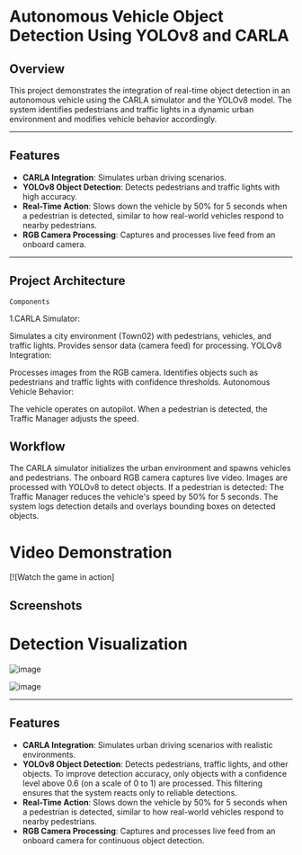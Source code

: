 # Autonomous Vehicle Object Detection Using YOLOv8 and CARLA 

## Overview
This project demonstrates the integration of real-time object detection in an autonomous vehicle using the CARLA simulator and the YOLOv8 model. The system identifies pedestrians and traffic lights in a dynamic urban environment and modifies vehicle behavior accordingly.



---

## Features
- **CARLA Integration**: Simulates urban driving scenarios.
- **YOLOv8 Object Detection**: Detects pedestrians and traffic lights with high accuracy.
- **Real-Time Action**: Slows down the vehicle by 50% for 5 seconds when a pedestrian is detected, similar to how real-world vehicles respond to nearby pedestrians.
- **RGB Camera Processing**: Captures and processes live feed from an onboard camera.

---

## Project Architecture
    Components
   1.CARLA Simulator:

Simulates a city environment (Town02) with pedestrians, vehicles, and traffic lights.
Provides sensor data (camera feed) for processing.
YOLOv8 Integration:

Processes images from the RGB camera.
Identifies objects such as pedestrians and traffic lights with confidence thresholds.
Autonomous Vehicle Behavior:

The vehicle operates on autopilot.
When a pedestrian is detected, the Traffic Manager adjusts the speed.

## Workflow
The CARLA simulator initializes the urban environment and spawns vehicles and pedestrians.
The onboard RGB camera captures live video.
Images are processed with YOLOv8 to detect objects.
If a pedestrian is detected:
The Traffic Manager reduces the vehicle's speed by 50% for 5 seconds.
The system logs detection details and overlays bounding boxes on detected objects.

# Video Demonstration

[![Watch the game in action]

## Screenshots
   # Detection Visualization
![image](https://github.com/user-attachments/assets/647e6ea6-7509-4219-9ee3-42c379981ae5)

![image](https://github.com/user-attachments/assets/c8567970-202d-49fd-a1dc-1b62f05c7922)

---

## Features
- **CARLA Integration**: Simulates urban driving scenarios with realistic environments.
- **YOLOv8 Object Detection**: Detects pedestrians, traffic lights, and other objects. To improve detection accuracy, only objects with a confidence level above 0.6 (on a scale of 0 to 1) are processed. This filtering ensures that the system reacts only to reliable detections.
- **Real-Time Action**: Slows down the vehicle by 50% for 5 seconds when a pedestrian is detected, similar to how real-world vehicles respond to nearby pedestrians.
- **RGB Camera Processing**: Captures and processes live feed from an onboard camera for continuous object detection.
